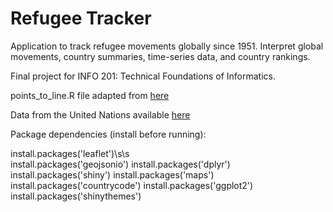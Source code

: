 # Refugee Tracker
Application to track refugee movements globally since 1951. Interpret global movements, country summaries, time-series data, and country rankings. 

Final project for INFO 201: Technical Foundations of Informatics. 

points_to_line.R file adapted from [here](https://stackoverflow.com/questions/32275213/how-do-i-connect-two-coordinates-with-a-line-using-leaflet-in-r)

Data from the United Nations available [here](https://www.kaggle.com/unitednations/refugee-data)

Package dependencies (install before running): 

install.packages('leaflet')\s\s  
install.packages('geojsonio')
install.packages('dplyr')
install.packages('shiny')
install.packages('maps')
install.packages('countrycode')
install.packages('ggplot2')
install.packages('shinythemes')

